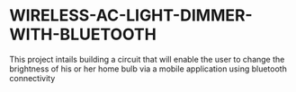 # WIRELESS-AC-LIGHT-DIMMER-WITH-BLUETOOTH
This project intails building a circuit that will enable the user to change the brightness of his or her home bulb via a mobile application using bluetooth connectivity
